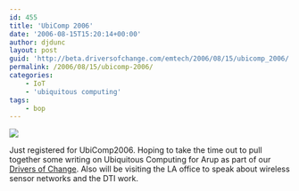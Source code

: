 ```yaml
---
id: 455
title: 'UbiComp 2006'
date: '2006-08-15T15:20:14+00:00'
author: djdunc
layout: post
guid: 'http://beta.driversofchange.com/emtech/2006/08/15/ubicomp_2006/'
permalink: /2006/08/15/ubicomp-2006/
categories:
    - IoT
    - 'ubiquitous computing'
tags:
    - bop
---
```


[![](https://i0.wp.com/www.ubicomp.org/ubicomp2006/images/title.gif?w=325)](http://www.ubicomp.org/ubicomp2006/ "UbiComp 2006")

Just registered for UbiComp2006. Hoping to take the time out to pull together some writing on Ubiquitous Computing for Arup as part of our [Drivers of Change](http://www.driversofchange.com/). Also will be visiting the LA office to speak about wireless sensor networks and the DTI work.
